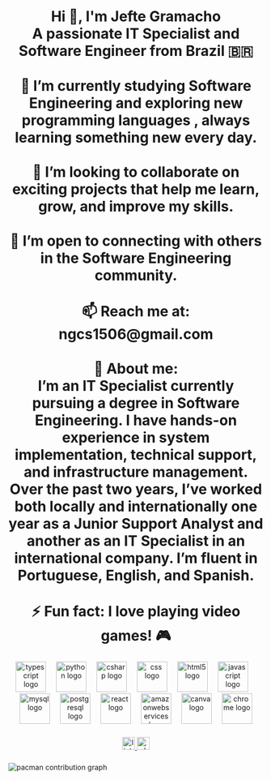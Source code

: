 <h1 align="center">Hi 👋, I'm Jefte Gramacho<br>A passionate IT Specialist and Software Engineer from Brazil 🇧🇷<br><br>🌱 I’m currently studying Software Engineering and exploring new programming languages , always learning something new every day.<br><br>👯 I’m looking to collaborate on exciting projects that help me learn, grow, and improve my skills.<br><br>🤝 I’m open to connecting with others in the Software Engineering community.<br><br>📫 Reach me at: ngcs1506@gmail.com<br><br>📄 About me:<br>I’m an IT Specialist currently pursuing a degree in Software Engineering. I have hands-on experience in system implementation, technical support, and infrastructure management. Over the past two years, I’ve worked both locally and internationally one year as a Junior Support Analyst and another as an IT Specialist in an international company. I’m fluent in Portuguese, English, and Spanish.<br><br>⚡ Fun fact: I love playing video games! 🎮</h1>

###

<div align="center">
  <img src="https://skillicons.dev/icons?i=ts" height="60" alt="typescript logo"  />
  <img width="12" />
  <img src="https://skillicons.dev/icons?i=py" height="60" alt="python logo"  />
  <img width="12" />
  <img src="https://skillicons.dev/icons?i=cs" height="60" alt="csharp logo"  />
  <img width="12" />
  <img src="https://cdn.jsdelivr.net/gh/devicons/devicon/icons/css3/css3-original.svg" height="60" alt="css logo"  />
  <img width="12" />
  <img src="https://cdn.jsdelivr.net/gh/devicons/devicon/icons/html5/html5-original.svg" height="60" alt="html5 logo"  />
  <img width="12" />
  <img src="https://cdn.jsdelivr.net/gh/devicons/devicon/icons/javascript/javascript-original.svg" height="60" alt="javascript logo"  />
  <img width="12" />
  <img src="https://cdn.jsdelivr.net/gh/devicons/devicon/icons/mysql/mysql-original.svg" height="60" alt="mysql logo"  />
  <img width="12" />
  <img src="https://cdn.jsdelivr.net/gh/devicons/devicon/icons/postgresql/postgresql-original.svg" height="60" alt="postgresql logo"  />
  <img width="12" />
  <img src="https://cdn.jsdelivr.net/gh/devicons/devicon/icons/react/react-original.svg" height="60" alt="react logo"  />
  <img width="12" />
  <img src="https://cdn.jsdelivr.net/gh/devicons/devicon/icons/amazonwebservices/amazonwebservices-line-wordmark.svg" height="60" alt="amazonwebservices logo"  />
  <img width="12" />
  <img src="https://cdn.jsdelivr.net/gh/devicons/devicon/icons/canva/canva-original.svg" height="60" alt="canva logo"  />
  <img width="12" />
  <img src="https://cdn.jsdelivr.net/gh/devicons/devicon/icons/chrome/chrome-original.svg" height="60" alt="chrome logo"  />
</div>

###

<div align="center">
  <a href="www.linkedin.com/in/jefte-gramacho-da-silva-710b301a0" target="_blank">
    <img src="https://img.shields.io/static/v1?message=LinkedIn&logo=linkedin&label=&color=0077B5&logoColor=white&labelColor=&style=for-the-badge" height="25" alt="linkedin logo"  />
  </a>
  <a href="https://wa.link/z0tbze" target="_blank">
    <img src="https://img.shields.io/static/v1?message=Whatsapp&logo=whatsapp&label=&color=25D366&logoColor=white&labelColor=&style=for-the-badge" height="25" alt="whatsapp logo"  />
  </a>
</div>

###

<div align="center">
</div>

###

<picture>
  <source media="(prefers-color-scheme: dark)" srcset="https://raw.githubusercontent.com/jefte-gramacho/jefte-gramacho/output/pacman-contribution-graph-dark.svg">
  <source media="(prefers-color-scheme: light)" srcset="https://raw.githubusercontent.com/jefte-gramacho/jefte-gramacho/output/pacman-contribution-graph.svg">
  <img alt="pacman contribution graph" src="https://raw.githubusercontent.com/jefte-gramacho/jefte-gramacho/output/pacman-contribution-graph.svg">
</picture>

###
